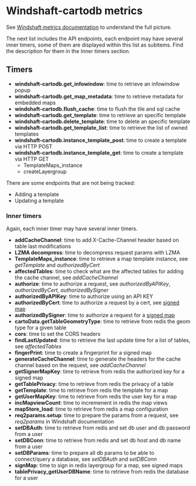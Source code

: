 Windshaft-cartodb metrics
=========================
See [Windshaft metrics documentation](https://github.com/CartoDB/Windshaft/blob/master/doc/metrics.md) to understand the full picture.

The next list includes the API endpoints, each endpoint may have several inner timers, some of them are displayed within this list as subitems. Find the description for them in the Inner timers section.
## Timers
- **windshaft-cartodb.get_infowindow**: time to retrieve an infowindow popup
- **windshaft-cartodb.get_map_metadata**: time to retrieve metadata for embedded maps
- **windshaft-cartodb.flush_cache**: time to flush the tile and sql cache
- **windshaft-cartodb.get_template**: time to retrieve an specific template
- **windshaft-cartodb.delete_template**: time to delete an specific template
- **windshaft-cartodb.get_template_list**: time to retrieve the list of owned templates
- **windshaft-cartodb.instance_template_post**: time to create a template via HTTP POST
- **windshaft-cartodb.instance_template_get**: time to create a template via HTTP GET
    + TemplateMaps_instance
    + createLayergroup

There are some endpoints that are not being tracked:
- Adding a template
- Updating a template

### Inner timers
Again, each inner timer may have several inner timers.

- **addCacheChannel**: time to add X-Cache-Channel header based on table last modifications
- **LZMA decompress**: time to decompress request params with LZMA
- **TemplateMaps_instance**: time to retrieve a map template instance, see *getTemplate* and *authorizedByCert*
- **affectedTables**: time to check what are the affected tables for adding the cache channel, see *addCacheChannel*
- **authorize**: time to authorize a request, see *authorizedByAPIKey*, *authorizedByCert*, *authorizedBySigner*
- **authorizedByAPIKey**: time to authorize using an API KEY
- **authorizedByCert**: time to authorize a request by a cert, see [signed map](https://github.com/CartoDB/Windshaft-cartodb/wiki/Signed-maps)
- **authorizedBySigner**: time to authorize a request for a [signed map](https://github.com/CartoDB/Windshaft-cartodb/wiki/Signed-maps)
- **cartoData.getTableGeometryType**: time to retrieve from redis the geom type for a given table
- **cors**: time to set the CORS headers
- **findLastUpdated**: time to retrieve the last update time for a list of tables, see *affectedTables*
- **fingerPrint**: time to create a fingerprint for a signed map
- **generateCacheChannel**: time to generate the headers for the cache channel based on the request, see *addCacheChannel*
- **getSignerMapKey**: time to retrieve from redis the authorized key for a signed map
- **getTablePrivacy**: time to retrieve from redis the privacy of a table
- **getTemplate**: time to retrieve from redis the template for a map
- **getUserMapKey**: time to retrieve from redis the user key for a map
- **incMapviewCount**: time to incremenent in redis the map views
- **mapStore_load**: time to retrieve from redis a map configuration
- **req2params.setup**: time to prepare the params from a request, see *req2params* in Windshaft documentation
- **setDBAuth**: time to retrieve from redis and set db user and db password from a user
- **setDBConn**: time to retrieve from redis and set db host and db name from a user
- **setDBParams**: time to prepare all db params to be able to connect/query a database, see *setDBAuth* and *setDBConn*
- **signMap**: time to sign in redis layergroup for a map, see signed maps
- **tablePrivacy_getUserDBName**: time to retrieve from redis the database for a user

